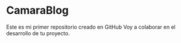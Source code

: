 # CamaraBlog
Este es mi primer repositorio creado en GitHub
Voy a colaborar en el desarrollo de tu proyecto.
